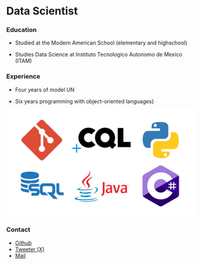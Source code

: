 # Data Scientist

### Education
+ Studied at the Modern American School (elementary and highschool)

+ Studies Data Science at Instituto Tecnologico Autonomo de Mexico (ITAM)

### Experience

+ Four years of model UN

+ Six years programming with object-oriented languages}
  
![Local Image](Experiencia.jpg)

### Contact
+ [Github](https://github.com/SantiVillaRam7)
+ [Tweeter (X)](https://twitter.com/SantiagoVR49)
+ [Mail]("Mailto:santiagovillaram7@gmail.com")

